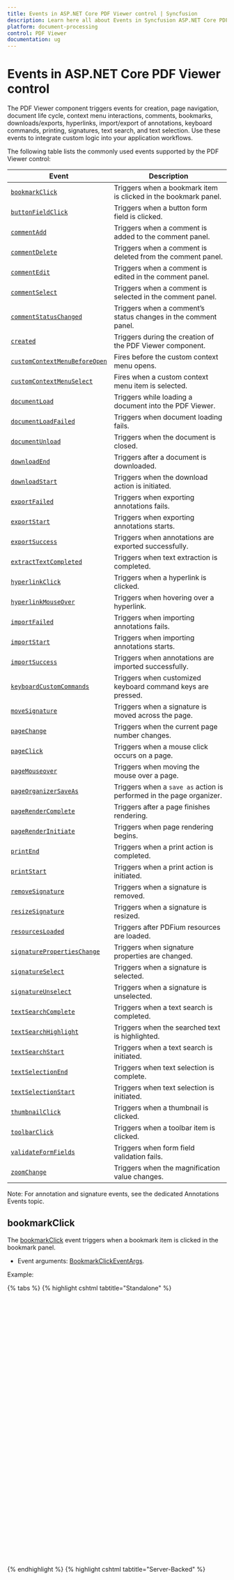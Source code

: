 ```yaml
---
title: Events in ASP.NET Core PDF Viewer control | Syncfusion
description: Learn here all about Events in Syncfusion ASP.NET Core PDF Viewer component of Syncfusion Essential JS 2 and more.
platform: document-processing
control: PDF Viewer
documentation: ug
---
```


# Events in ASP.NET Core PDF Viewer control

The PDF Viewer component triggers events for creation, page navigation, document life cycle, context menu interactions, comments, bookmarks, downloads/exports, hyperlinks, import/export of annotations, keyboard commands, printing, signatures, text search, and text selection. Use these events to integrate custom logic into your application workflows.

The following table lists the commonly used events supported by the PDF Viewer control:

| Event | Description |
| ----- | ----------- |
| [`bookmarkClick`](#bookmarkclick) | Triggers when a bookmark item is clicked in the bookmark panel. |
| [`buttonFieldClick`](#buttonfieldclick) | Triggers when a button form field is clicked. |
| [`commentAdd`](#commentadd) | Triggers when a comment is added to the comment panel. |
| [`commentDelete`](#commentdelete) | Triggers when a comment is deleted from the comment panel. |
| [`commentEdit`](#commentedit) | Triggers when a comment is edited in the comment panel. |
| [`commentSelect`](#commentselect) | Triggers when a comment is selected in the comment panel. |
| [`commentStatusChanged`](#commentstatuschanged) | Triggers when a comment’s status changes in the comment panel. |
| [`created`](#created) | Triggers during the creation of the PDF Viewer component. |
| [`customContextMenuBeforeOpen`](#customcontextmenubeforeopen) | Fires before the custom context menu opens. |
| [`customContextMenuSelect`](#customcontextmenuselect) | Fires when a custom context menu item is selected. |
| [`documentLoad`](#documentload) | Triggers while loading a document into the PDF Viewer. |
| [`documentLoadFailed`](#documentloadfailed) | Triggers when document loading fails. |
| [`documentUnload`](#documentunload) | Triggers when the document is closed. |
| [`downloadEnd`](#downloadend) | Triggers after a document is downloaded. |
| [`downloadStart`](#downloadstart) | Triggers when the download action is initiated. |
| [`exportFailed`](#exportfailed) | Triggers when exporting annotations fails. |
| [`exportStart`](#exportstart) | Triggers when exporting annotations starts. |
| [`exportSuccess`](#exportsuccess) | Triggers when annotations are exported successfully. |
| [`extractTextCompleted`](#extracttextcompleted) | Triggers when text extraction is completed. |
| [`hyperlinkClick`](#hyperlinkclick) | Triggers when a hyperlink is clicked. |
| [`hyperlinkMouseOver`](#hyperlinkmouseover) | Triggers when hovering over a hyperlink. |
| [`importFailed`](#importfailed) | Triggers when importing annotations fails. |
| [`importStart`](#importstart) | Triggers when importing annotations starts. |
| [`importSuccess`](#importsuccess) | Triggers when annotations are imported successfully. |
| [`keyboardCustomCommands`](#keyboardcustomcommands) | Triggers when customized keyboard command keys are pressed. |
| [`moveSignature`](#movesignature) | Triggers when a signature is moved across the page. |
| [`pageChange`](#pagechange) | Triggers when the current page number changes. |
| [`pageClick`](#pageclick) | Triggers when a mouse click occurs on a page. |
| [`pageMouseover`](#pagemouseover) | Triggers when moving the mouse over a page. |
| [`pageOrganizerSaveAs`](#pageorganizersaveas) | Triggers when a `save as` action is performed in the page organizer. |
| [`pageRenderComplete`](#pagerendercomplete) | Triggers after a page finishes rendering. |
| [`pageRenderInitiate`](#pagerenderinitiate) | Triggers when page rendering begins. |
| [`printEnd`](#printend) | Triggers when a print action is completed. |
| [`printStart`](#printstart) | Triggers when a print action is initiated. |
| [`removeSignature`](#removesignature) | Triggers when a signature is removed. |
| [`resizeSignature`](#resizesignature) | Triggers when a signature is resized. |
| [`resourcesLoaded`](#resourcesloaded) | Triggers after PDFium resources are loaded. |
| [`signaturePropertiesChange`](#signaturepropertieschange) | Triggers when signature properties are changed. |
| [`signatureSelect`](#signatureselect) | Triggers when a signature is selected. |
| [`signatureUnselect`](#signatureunselect) | Triggers when a signature is unselected. |
| [`textSearchComplete`](#textsearchcomplete) | Triggers when a text search is completed. |
| [`textSearchHighlight`](#textsearchhighlight) | Triggers when the searched text is highlighted. |
| [`textSearchStart`](#textsearchstart) | Triggers when a text search is initiated. |
| [`textSelectionEnd`](#textselectionend) | Triggers when text selection is complete. |
| [`textSelectionStart`](#textselectionstart) | Triggers when text selection is initiated. |
| [`thumbnailClick`](#thumbnailclick) | Triggers when a thumbnail is clicked. |
| [`toolbarClick`](#toolbarclick) | Triggers when a toolbar item is clicked. |
| [`validateFormFields`](#validateformfields) | Triggers when form field validation fails. |
| [`zoomChange`](#zoomchange) | Triggers when the magnification value changes. |

Note: For annotation and signature events, see the dedicated Annotations Events topic.

## bookmarkClick

The [bookmarkClick](https://help.syncfusion.com/cr/aspnetcore-js2/syncfusion.ej2.pdfviewer.pdfviewer.html#Syncfusion_EJ2_PdfViewer_PdfViewer_BookmarkClick) event triggers when a bookmark item is clicked in the bookmark panel.

- Event arguments: [BookmarkClickEventArgs](https://ej2.syncfusion.com/javascript/documentation/api/pdfviewer/bookmarkClickEventArgs/).

Example:

{% tabs %}
{% highlight cshtml tabtitle="Standalone" %}

<div style="width:100%;height:600px">
    <ejs-pdfviewer id="pdfviewer"
                   style="height:600px"
                   documentPath="https://cdn.syncfusion.com/content/pdf/pdf-succinctly.pdf"
                   bookmarkClick="bookmarkClicked">
    </ejs-pdfviewer>
</div>

<script>
    function bookmarkClicked(args) {
        console.log(`Bookmark clicked: ${args.name}`);
    }
</script>

{% endhighlight %}
{% highlight cshtml tabtitle="Server-Backed" %}

<div style="width:100%;height:600px">
    <ejs-pdfviewer id="pdfviewer"
                   style="height:600px"
                   documentPath="https://cdn.syncfusion.com/content/pdf/pdf-succinctly.pdf"
                   serviceUrl="/api/PdfViewer"
                   bookmarkClick="bookmarkClicked">
    </ejs-pdfviewer>
</div>

<script>
    function bookmarkClicked(args) {
        console.log(`Bookmark clicked: ${args.name}`);
    }
</script>
{% endhighlight %}
{% endtabs %}

## toolbarClick

The [toolbarClick](https://help.syncfusion.com/cr/aspnetcore-js2/syncfusion.ej2.pdfviewer.pdfviewer.html#Syncfusion_EJ2_PdfViewer_PdfViewer_ToolbarClick) event triggers when a toolbar item is clicked.

- Event arguments: `ClickEventArgs`.

Example:

{% tabs %}
{% highlight cshtml tabtitle="Standalone" %}

<div style="width:100%;height:600px">
    <ejs-pdfviewer id="pdfviewer"
                   style="height:600px"
                   documentPath="https://cdn.syncfusion.com/content/pdf/pdf-succinctly.pdf"
                   toolbarClick="ToolbarClicked">
    </ejs-pdfviewer>
</div>

<script>
    function ToolbarClicked(args) {
        console.log(`Toolbar item clicked: ${args.name}`);
    }
</script>

{% endhighlight %}
{% highlight cshtml tabtitle="Server-Backed" %}

<div style="width:100%;height:600px">
    <ejs-pdfviewer id="pdfviewer"
                   style="height:600px"
                   documentPath="https://cdn.syncfusion.com/content/pdf/pdf-succinctly.pdf"
                   serviceUrl="/api/PdfViewer"
                   toolbarClick="ToolbarClicked">
    </ejs-pdfviewer>
</div>

<script>
    function ToolbarClicked(args) {
        console.log(`Toolbar item clicked: ${args.name}`);
    }
</script>

{% endhighlight %}
{% endtabs %}

## validateFormFields

The [validateFormFields](https://help.syncfusion.com/cr/aspnetcore-js2/syncfusion.ej2.pdfviewer.pdfviewer.html#Syncfusion_EJ2_PdfViewer_PdfViewer_ValidateFormFields) event is raised when form validation fails, typically before a download or submit action proceeds. Use this event to inspect which required fields are empty and show custom messages or block your app logic if needed.

- Event arguments: [ValidateFormFieldsArgs](https://ej2.syncfusion.com/javascript/documentation/api/pdfviewer/validateFormFieldsArgs/)
  - name: Event name
  - documentName: Current document name
  - formField: The last interacted field’s data (if applicable)
  - nonFillableFields: Array detailing required/invalid fields

How to trigger
- Add a form field and mark it Required (UI: right‑click field > Properties > Required).
- Leave the field empty and click Download. The event fires and provides the list of fields that failed validation.

Example:

{% tabs %}
{% highlight cshtml tabtitle="Standalone" %}

<div style="width:100%;height:600px">
    <ejs-pdfviewer id="pdfviewer"
                   style="height:600px"
                   documentPath="https://cdn.syncfusion.com/content/pdf/form-designer.pdf"
                   validateFormFields="validateFormFields"
                   enableFormFieldsValidation=true>
    </ejs-pdfviewer>
</div>

<script>
    function validateFormFields(args) {
        console.log('form field event name:', args.name);
        console.log('form field document name:', args.documentName);
        console.log('form field data:', args.formField);
        console.log('non fillable form field details:', args.nonFillableFields);
    }
</script>

{% endhighlight %}
{% highlight cshtml tabtitle="Server-Backed" %}

<div style="width:100%;height:600px">
    <ejs-pdfviewer id="pdfviewer"
                   style="height:600px"
                   documentPath="https://cdn.syncfusion.com/content/pdf/form-designer.pdf"
                   serviceUrl="/api/PdfViewer"
                   validateFormFields="validateFormFields"
                   enableFormFieldsValidation=true>
    </ejs-pdfviewer>
</div>

<script>
    function validateFormFields(args) {
        console.log('form field event name:', args.name);
        console.log('form field document name:', args.documentName);
        console.log('form field data:', args.formField);
        console.log('non fillable form field details:', args.nonFillableFields);
    }
</script>

{% endhighlight %}
{% endtabs %}

Tip
- To require a field programmatically, set isRequired: true when creating/editing the field via Form Designer APIs.

## zoomChange

The [zoomChange](https://help.syncfusion.com/cr/aspnetcore-js2/syncfusion.ej2.pdfviewer.pdfviewer.html#Syncfusion_EJ2_PdfViewer_PdfViewer_ZoomChange) event triggers when the magnification value changes.

- Event arguments: [ZoomChangeEventArgs](https://ej2.syncfusion.com/javascript/documentation/api/pdfviewer/zoomChangeEventArgs/).

Example:

{% tabs %}
{% highlight cshtml tabtitle="Standalone" %}

<div style="width:100%;height:600px">
    <ejs-pdfviewer id="pdfviewer"
                   style="height:600px"
                   documentPath="https://cdn.syncfusion.com/content/pdf/form-designer.pdf"
                   zoomChange="zoomChanged">
    </ejs-pdfviewer>
</div>

<script>
    function zoomChange(args) {
        console.log(`Zoom changed to: ${args.zoomValue}%`);
    }
</script>

{% endhighlight %}
{% highlight cshtml tabtitle="Server-Backed" %}

<div style="width:100%;height:600px">
    <ejs-pdfviewer id="pdfviewer"
                   style="height:600px"
                   documentPath="https://cdn.syncfusion.com/content/pdf/form-designer.pdf"
                   serviceUrl="/api/PdfViewer"
                   zoomChange="zoomChanged">
    </ejs-pdfviewer>
</div>

<script>
    function zoomChange(args) {
        console.log(`Zoom changed to: ${args.zoomValue}%`);
    }
</script>

{% endhighlight %}
{% endtabs %}

## buttonFieldClick

The [buttonFieldClick](https://help.syncfusion.com/cr/aspnetcore-js2/syncfusion.ej2.pdfviewer.pdfviewer.html#Syncfusion_EJ2_PdfViewer_PdfViewer_ButtonFieldClick) event triggers when a button form field is clicked.

- Event arguments: [ButtonFieldClickEventArgs](https://ej2.syncfusion.com/javascript/documentation/api/pdfviewer/buttonFieldClickEventArgs/).

Example:

{% tabs %}
{% highlight cshtml tabtitle="Standalone" %}

<div style="width:100%;height:600px">
    <ejs-pdfviewer id="pdfviewer"
                   style="height:600px"
                   documentPath="https://cdn.syncfusion.com/content/pdf/form-designer.pdf"
                   buttonFieldClick="buttonFieldClicked">
    </ejs-pdfviewer>
</div>

<script>
    function buttonFieldClicked(args) {
        console.log(`Button field clicked. Name: ${args.name}`);
    }
</script>

{% endhighlight %}
{% highlight cshtml tabtitle="Server-Backed" %}

<div style="width:100%;height:600px">
    <ejs-pdfviewer id="pdfviewer"
                   style="height:600px"
                   documentPath="https://cdn.syncfusion.com/content/pdf/form-designer.pdf"
                   serviceUrl="/api/PdfViewer"
                   buttonFieldClick="buttonFieldClicked">
    </ejs-pdfviewer>
</div>

<script>
    function buttonFieldClicked(args) {
        console.log(`Button field clicked. Name: ${args.name}`);
    }
</script>

{% endhighlight %}
{% endtabs %}

## commentAdd

The [commentAdd](https://help.syncfusion.com/cr/aspnetcore-js2/syncfusion.ej2.pdfviewer.pdfviewer.html#Syncfusion_EJ2_PdfViewer_PdfViewer_CommentAdd) event triggers when a comment is added in the comment panel.

- Event arguments: [CommentEventArgs](https://ej2.syncfusion.com/javascript/documentation/api/pdfviewer/commentEventArgs/).

Example:

{% tabs %}
{% highlight cshtml tabtitle="Standalone" %}

<div style="width:100%;height:600px">
    <ejs-pdfviewer id="pdfviewer"
                   style="height:600px"
                   documentPath="https://cdn.syncfusion.com/content/pdf/form-designer.pdf"
                   commentAdd="commentAdded">
    </ejs-pdfviewer>
</div>

<script>
    function commentAdded(args) {
        console.log(`Comment added. Id: ${args.id}`);
    }
</script>

{% endhighlight %}
{% highlight cshtml tabtitle="Server-Backed" %}

<div style="width:100%;height:600px">
    <ejs-pdfviewer id="pdfviewer"
                   style="height:600px"
                   documentPath="https://cdn.syncfusion.com/content/pdf/form-designer.pdf"
                   serviceUrl="/api/PdfViewer"
                   commentAdd="commentAdded">
    </ejs-pdfviewer>
</div>

<script>
    function commentAdded(args) {
        console.log(`Comment added. Id: ${args.id}`);
    }
</script>

{% endhighlight %}
{% endtabs %}

## commentDelete

The [commentDelete](https://help.syncfusion.com/cr/aspnetcore-js2/syncfusion.ej2.pdfviewer.pdfviewer.html#Syncfusion_EJ2_PdfViewer_PdfViewer_CommentDelete) event triggers when a comment is deleted in the comment panel.

- Event arguments: [CommentEventArgs](https://ej2.syncfusion.com/javascript/documentation/api/pdfviewer/commentEventArgs/).

Example:

{% tabs %}
{% highlight cshtml tabtitle="Standalone" %}

<div style="width:100%;height:600px">
    <ejs-pdfviewer id="pdfviewer"
                   style="height:600px"
                   documentPath="https://cdn.syncfusion.com/content/pdf/form-designer.pdf"
                   commentDelete="commentDeleted">
    </ejs-pdfviewer>
</div>

<script>
    function commentDeleted(args) {
        console.log(`Comment deleted. Id: ${args.id}`);
    }
</script>

{% endhighlight %}
{% highlight cshtml tabtitle="Server-Backed" %}

<div style="width:100%;height:600px">
    <ejs-pdfviewer id="pdfviewer"
                   style="height:600px"
                   serviceUrl="/api/PdfViewer"
                   documentPath="https://cdn.syncfusion.com/content/pdf/pdf-succinctly.pdf"
                   commentDelete="commentDeleted">
    </ejs-pdfviewer>
</div>

<script>
    function commentDeleted(args) {
        console.log(`Comment deleted. Id: ${args.id}`);
    }
</script>

{% endhighlight %}
{% endtabs %}

## commentEdit

The [commentEdit](https://help.syncfusion.com/cr/aspnetcore-js2/syncfusion.ej2.pdfviewer.pdfviewer.html#Syncfusion_EJ2_PdfViewer_PdfViewer_CommentEdit) event triggers when a comment is edited in the comment panel.

- Event arguments: [CommentEventArgs](https://ej2.syncfusion.com/javascript/documentation/api/pdfviewer/commentEventArgs/).

Example:

{% tabs %}
{% highlight cshtml tabtitle="Standalone" %}

<div style="width:100%;height:600px">
    <ejs-pdfviewer id="pdfviewer"
                   style="height:600px"
                   documentPath="https://cdn.syncfusion.com/content/pdf/pdf-succinctly.pdf"
                   commentEdit="CommentEdited">
    </ejs-pdfviewer>
</div>

<script>
    function CommentEdited(args) {
        console.log(`Comment edited. Id: ${args.id}`);
    }
</script>

{% endhighlight %}
{% highlight cshtml tabtitle="Server-Backed" %}

<div style="width:100%;height:600px">
    <ejs-pdfviewer id="pdfviewer"
                   style="height:600px"
                   serviceUrl="/api/PdfViewer"
                   documentPath="https://cdn.syncfusion.com/content/pdf/pdf-succinctly.pdf"
                   commentEdit="CommentEdited">
    </ejs-pdfviewer>
</div>

<script>
    function CommentEdited(args) {
        console.log(`Comment edited. Id: ${args.id}`);
    }
</script>

{% endhighlight %}
{% endtabs %}

## commentSelect

The [commentSelect](https://help.syncfusion.com/cr/aspnetcore-js2/syncfusion.ej2.pdfviewer.pdfviewer.html#Syncfusion_EJ2_PdfViewer_PdfViewer_CommentSelect) event triggers when a comment is selected in the comment panel.

- Event arguments: [CommentEventArgs](https://ej2.syncfusion.com/javascript/documentation/api/pdfviewer/commentEventArgs/).

Example:

{% tabs %}
{% highlight cshtml tabtitle="Standalone" %}

<div style="width:100%;height:600px">
    <ejs-pdfviewer id="pdfviewer"
                   style="height:600px"
                   documentPath="https://cdn.syncfusion.com/content/pdf/form-designer.pdf"
                   commentSelect="commentSelected">
    </ejs-pdfviewer>
</div>

<script>
    function CommentEdited(args) {
        console.log(`Comment selected. Id: ${args.id}`);
    }
</script>

{% endhighlight %}
{% highlight cshtml tabtitle="Server-Backed" %}

<div style="width:100%;height:600px">
    <ejs-pdfviewer id="pdfviewer"
                   style="height:600px"
                   documentPath="https://cdn.syncfusion.com/content/pdf/form-designer.pdf"
                   serviceUrl="/api/PdfViewer"
                   commentSelect="commentSelected">
    </ejs-pdfviewer>
</div>

<script>
    function CommentEdited(args) {
        console.log(`Comment selected. Id: ${args.id}`);
    }
</script>

{% endhighlight %}
{% endtabs %}

## commentStatusChanged

The [commentStatusChanged](https://help.syncfusion.com/cr/aspnetcore-js2/syncfusion.ej2.pdfviewer.pdfviewer.html#Syncfusion_EJ2_PdfViewer_PdfViewer_CommentStatusChanged) event triggers when a comment status is changed in the comment panel.

- Event arguments: [CommentEventArgs](https://ej2.syncfusion.com/javascript/documentation/api/pdfviewer/commentEventArgs/).

Example:

{% tabs %}
{% highlight cshtml tabtitle="Standalone" %}

<div style="width:100%;height:600px">
    <ejs-pdfviewer id="pdfviewer"
                   style="height:600px"
                   documentPath="https://cdn.syncfusion.com/content/pdf/form-designer.pdf"
                   commentStatusChanged="commentStatusChanged">
    </ejs-pdfviewer>
</div>

<script>
    function commentStatusChanged(args) {
        console.log(`Comment status changed. Id: ${args.id}, Status: ${args.status}`);
    }
</script>

{% endhighlight %}
{% highlight cshtml tabtitle="Server-Backed" %}

<div style="width:100%;height:600px">
    <ejs-pdfviewer id="pdfviewer"
                   style="height:600px"
                   serviceUrl="/api/PdfViewer"
                   documentPath="https://cdn.syncfusion.com/content/pdf/form-designer.pdf"
                   commentStatusChanged="commentStatusChanged">
    </ejs-pdfviewer>
</div>

<script>
    function commentStatusChanged(args) {
        console.log(`Comment status changed. Id: ${args.id}, Status: ${args.status}`);
    }
</script>

{% endhighlight %}
{% endtabs %}

## created

The [created](https://help.syncfusion.com/cr/aspnetcore-js2/syncfusion.ej2.pdfviewer.pdfviewer.html#Syncfusion_EJ2_PdfViewer_PdfViewer_Created) event is triggered during the creation of the PDF Viewer component.

- Event arguments: `void`.

Example:

{% tabs %}
{% highlight cshtml tabtitle="Standalone" %}

<div style="width:100%;height:600px">
    <ejs-pdfviewer id="pdfviewer"
                   style="height:600px"
                   documentPath="https://cdn.syncfusion.com/content/pdf/form-designer.pdf"
                   created="created">
    </ejs-pdfviewer>
</div>

<script>
    function created(args) {
        console.log('PDF Viewer created');
    }
</script>

{% endhighlight %}
{% highlight cshtml tabtitle="Server-Backed" %}

<div style="width:100%;height:600px">
    <ejs-pdfviewer id="pdfviewer"
                   style="height:600px"
                   documentPath="https://cdn.syncfusion.com/content/pdf/form-designer.pdf"
                   serviceUrl="/api/PdfViewer"
                   created="created">
    </ejs-pdfviewer>
</div>

<script>
    function created(args) {
        console.log('PDF Viewer created');
    }
</script>

{% endhighlight %}
{% endtabs %}

## customContextMenuBeforeOpen

The [customContextMenuBeforeOpen](https://help.syncfusion.com/cr/aspnetcore-js2/syncfusion.ej2.pdfviewer.pdfviewer.html#Syncfusion_EJ2_PdfViewer_PdfViewer_CustomContextMenuBeforeOpen) event fires just before the context menu is shown. Use it to show/hide items based on current state (for example, only show search items when text is selected).

- Event arguments: [CustomContextMenuBeforeOpenEventArgs](https://ej2.syncfusion.com/javascript/documentation/api/pdfviewer/customContextMenuBeforeOpenEventArgs/)
  - name: Event name
  - ids: Array of menu item ids that will be shown; you can remove ids to hide items for this open

Example:

{% tabs %}
{% highlight cshtml tabtitle="Standalone" %}

<div style="width:100%;height:600px">
    <ejs-pdfviewer id="pdfviewer"
                   style="height:600px"
                   documentPath="https://cdn.syncfusion.com/content/pdf/form-designer.pdf"
                   customContextMenuBeforeOpen="customContextMenuBeforeOpened">
    </ejs-pdfviewer>
</div>

<script>
    function customContextMenuBeforeOpened(args) {
        console.log(`Before open context menu at page ${args.name}`);
    }
</script>

{% endhighlight %}
{% highlight cshtml tabtitle="Server-Backed" %}

<div style="width:100%;height:600px">
    <ejs-pdfviewer id="pdfviewer"
                   style="height:600px"
                   documentPath="https://cdn.syncfusion.com/content/pdf/form-designer.pdf"
                   serviceUrl="/api/PdfViewer"
                   customContextMenuBeforeOpen="customContextMenuBeforeOpened">
    </ejs-pdfviewer>
</div>

<script>
    function customContextMenuBeforeOpened(args) {
        console.log(`Before open context menu at page ${args.name}`);
    }
</script>

{% endhighlight %}
{% endtabs %}

## customContextMenuSelect

The [customContextMenuSelect](https://help.syncfusion.com/cr/aspnetcore-js2/syncfusion.ej2.pdfviewer.pdfviewer.html#Syncfusion_EJ2_PdfViewer_PdfViewer_CustomContextMenuSelect) event fires when a custom menu item is clicked. Use it to branch logic by the clicked item id.

- Event arguments: [CustomContextMenuSelectEventArgs](https://ej2.syncfusion.com/javascript/documentation/api/pdfviewer/customContextMenuSelectEventArgs/).

- name: Event name
- id: The id of the clicked menu item

Example:

{% tabs %}
{% highlight cshtml tabtitle="Standalone" %}

<div style="width:100%;height:600px">
    <ejs-pdfviewer id="pdfviewer"
                   style="height:600px"
                   documentPath="https://cdn.syncfusion.com/content/pdf/form-designer.pdf"
                   customContextMenuSelect="customContextMenuSelected">
    </ejs-pdfviewer>
</div>

<script>
    function customContextMenuSelected(args) {
        console.log(`Before open context menu at page ${args.name}`);
    }
</script>

{% endhighlight %}
{% highlight cshtml tabtitle="Server-Backed" %}

<div style="width:100%;height:600px">
    <ejs-pdfviewer id="pdfviewer"
                   style="height:600px"
                   documentPath="https://cdn.syncfusion.com/content/pdf/form-designer.pdf"
                   serviceUrl="/api/PdfViewer"
                   customContextMenuSelect="customContextMenuSelected">
    </ejs-pdfviewer>
</div>

<script>
    function customContextMenuSelected(args) {
        console.log(`Before open context menu at page ${args.name}`);
    }
</script>

{% endhighlight %}
{% endtabs %}

## documentLoad

The [documentLoad](https://help.syncfusion.com/cr/aspnetcore-js2/syncfusion.ej2.pdfviewer.pdfviewer.html#Syncfusion_EJ2_PdfViewer_PdfViewer_DocumentLoad) event occurs when a document is successfully loaded.

- Event arguments: [LoadEventArgs](https://ej2.syncfusion.com/javascript/documentation/api/pdfviewer/loadEventArgs/).

Example:

{% tabs %}
{% highlight cshtml tabtitle="Standalone" %}

<div style="width:100%;height:600px">
    <ejs-pdfviewer id="pdfviewer"
                   style="height:600px"
                   documentPath="https://cdn.syncfusion.com/content/pdf/form-designer.pdf"
                   documentLoad="documentLoaded">
    </ejs-pdfviewer>
</div>

<script>
    function documentLoaded(args) {
        console.log(`Document loaded: page count = ${args.pageData}`);
    }
</script>

{% endhighlight %}
{% highlight cshtml tabtitle="Server-Backed" %}

<div style="width:100%;height:600px">
    <ejs-pdfviewer id="pdfviewer"
                   style="height:600px"
                   documentPath="https://cdn.syncfusion.com/content/pdf/form-designer.pdf"
                   serviceUrl="/api/PdfViewer"
                   documentLoad="documentLoaded">
    </ejs-pdfviewer>
</div>

<script>
    function documentLoaded(args) {
        console.log(`Document loaded: page count = ${args.pageData}`);
    }
</script>

{% endhighlight %}
{% endtabs %}

## documentLoadFailed

The [documentLoadFailed](https://help.syncfusion.com/cr/aspnetcore-js2/syncfusion.ej2.pdfviewer.pdfviewer.html#Syncfusion_EJ2_PdfViewer_PdfViewer_DocumentLoadFailed) event is triggered when loading a document fails.

- Event arguments: [LoadFailedEventArgs](https://ej2.syncfusion.com/javascript/documentation/api/pdfviewer/loadFailedEventArgs/).

Example:

{% tabs %}
{% highlight cshtml tabtitle="Standalone" %}

<div style="width:100%;height:600px">
    <ejs-pdfviewer id="pdfviewer"
                   style="height:600px"
                   documentPath="https://cdn.syncfusion.com/content/pdf/form-designer.pdf"
                   documentLoadFailed="documentLoadFailed">
    </ejs-pdfviewer>
</div>

<script>
    function documentLoadFailed(args) {
        console.log(`Load failed. Error: ${args.documentName}`);
    }
</script>

{% endhighlight %}
{% highlight cshtml tabtitle="Server-Backed" %}

<div style="width:100%;height:600px">
    <ejs-pdfviewer id="pdfviewer"
                   style="height:600px"
                   documentPath="https://cdn.syncfusion.com/content/pdf/form-designer.pdf"
                   serviceUrl="/api/PdfViewer"
                   documentLoadFailed="documentLoadFailed">
    </ejs-pdfviewer>
</div>

<script>
    function documentLoadFailed(args) {
        console.log(`Load failed. Error: ${args.documentName}`);
    }
</script>

{% endhighlight %}
{% endtabs %}

## documentUnload

The [documentUnload](https://help.syncfusion.com/cr/aspnetcore-js2/syncfusion.ej2.pdfviewer.pdfviewer.html#Syncfusion_EJ2_PdfViewer_PdfViewer_DocumentUnload) event is triggered when closing the current document.

- Event arguments: [UnloadEventArgs](https://ej2.syncfusion.com/javascript/documentation/api/pdfviewer/unloadEventArgs/).

Example:

{% tabs %}
{% highlight cshtml tabtitle="Standalone" %}

<div style="width:100%;height:600px">
    <ejs-pdfviewer id="pdfviewer"
                   style="height:600px"
                   documentPath="https://cdn.syncfusion.com/content/pdf/form-designer.pdf"
                   documentUnload="documentUnloaded">
    </ejs-pdfviewer>
</div>

<script>
    function documentUnloaded(args) {
        console.log('Document unloaded');
    }
</script>

{% endhighlight %}
{% highlight cshtml tabtitle="Server-Backed" %}

<div style="width:100%;height:600px">
    <ejs-pdfviewer id="pdfviewer"
                   style="height:600px"
                   documentPath="https://cdn.syncfusion.com/content/pdf/form-designer.pdf"
                   serviceUrl="/api/PdfViewer"
                   documentUnload="documentUnloaded">
    </ejs-pdfviewer>
</div>

<script>
    function documentUnloaded(args) {
        console.log('Document unloaded');
    }
</script>

{% endhighlight %}
{% endtabs %}

## downloadEnd

The [downloadEnd](https://help.syncfusion.com/cr/aspnetcore-js2/syncfusion.ej2.pdfviewer.pdfviewer.html#Syncfusion_EJ2_PdfViewer_PdfViewer_DownloadEnd) event is triggered after a document download completes.

- Event arguments: [DownloadEndEventArgs](https://ej2.syncfusion.com/javascript/documentation/api/pdfviewer/downloadEndEventArgs/).

Example:

{% tabs %}
{% highlight cshtml tabtitle="Standalone" %}

<div style="width:100%;height:600px">
    <ejs-pdfviewer id="pdfviewer"
                   style="height:600px"
                   documentPath="https://cdn.syncfusion.com/content/pdf/form-designer.pdf"
                   downloadEnd="downloadEnded">
    </ejs-pdfviewer>
</div>

<script>
    function downloadEnded(args) {
        console.log(`Download finished. File name: ${args.fileName}`);
    }
</script>

{% endhighlight %}
{% highlight cshtml tabtitle="Server-Backed" %}

<div style="width:100%;height:600px">
    <ejs-pdfviewer id="pdfviewer"
                   style="height:600px"
                   documentPath="https://cdn.syncfusion.com/content/pdf/form-designer.pdf"
                   serviceUrl="/api/PdfViewer
                   downloadEnd="downloadEnded">
    </ejs-pdfviewer>
</div>

<script>
    function downloadEnded(args) {
        console.log(`Download finished. File name: ${args.fileName}`);
    }
</script>

{% endhighlight %}
{% endtabs %}

## downloadStart

The [downloadStart](https://help.syncfusion.com/cr/aspnetcore-js2/syncfusion.ej2.pdfviewer.pdfviewer.html#Syncfusion_EJ2_PdfViewer_PdfViewer_DownloadStart) event is triggered when the download operation is initiated.

- Event arguments: [DownloadStartEventArgs](https://ej2.syncfusion.com/javascript/documentation/api/pdfviewer/downloadStartEventArgs/).

Example:

{% tabs %}
{% highlight cshtml tabtitle="Standalone" %}

<div style="width:100%;height:600px">
    <ejs-pdfviewer id="pdfviewer"
                   style="height:600px"
                   documentPath="https://cdn.syncfusion.com/content/pdf/form-designer.pdf"
                   downloadStart="downloadStarted">
    </ejs-pdfviewer>
</div>

<script>
    function downloadStarted(args) {
        console.log('Download started');
    }
</script>

{% endhighlight %}
{% highlight cshtml tabtitle="Server-Backed" %}

<div style="width:100%;height:600px">
    <ejs-pdfviewer id="pdfviewer"
                   style="height:600px"
                   documentPath="https://cdn.syncfusion.com/content/pdf/form-designer.pdf"
                   serviceUrl="/api/PdfViewer"
                   downloadStart="downloadStarted">
    </ejs-pdfviewer>
</div>

<script>
    function downloadStarted(args) {
        console.log('Download started');
    }
</script>

{% endhighlight %}
{% endtabs %}

## exportFailed

The [exportFailed](https://help.syncfusion.com/cr/aspnetcore-js2/syncfusion.ej2.pdfviewer.pdfviewer.html#Syncfusion_EJ2_PdfViewer_PdfViewer_ExportFailed) event is triggered when exporting annotations fails.

- Event arguments: [ExportFailureEventArgs](https://ej2.syncfusion.com/javascript/documentation/api/pdfviewer/exportFailureEventArgs/).

Example:

{% tabs %}
{% highlight cshtml tabtitle="Standalone" %}

<div style="width:100%;height:600px">
    <ejs-pdfviewer id="pdfviewer"
                   style="height:600px"
                   documentPath="https://cdn.syncfusion.com/content/pdf/form-designer.pdf"
                   exportFailed="exportFailed">
    </ejs-pdfviewer>
</div>

<script>
    function exportFailed(args) {
        console.log(`Export failed: ${args.name}`);
    }
</script>

{% endhighlight %}
{% highlight cshtml tabtitle="Server-Backed" %}

<div style="width:100%;height:600px">
    <ejs-pdfviewer id="pdfviewer"
                   style="height:600px"
                   serviceUrl="/api/PdfViewer"
                   documentPath="https://cdn.syncfusion.com/content/pdf/form-designer.pdf"
                   exportFailed="exportFailed">
    </ejs-pdfviewer>
</div>

<script>
    function exportFailed(args) {
        console.log(`Export failed: ${args.name}`);
    }
</script>

{% endhighlight %}
{% endtabs %}

## exportStart

The [exportStart](https://help.syncfusion.com/cr/aspnetcore-js2/syncfusion.ej2.pdfviewer.pdfviewer.html#Syncfusion_EJ2_PdfViewer_PdfViewer_ExportStart) event is triggered when exporting annotations starts.

- Event arguments: [ExportStartEventArgs](https://ej2.syncfusion.com/javascript/documentation/api/pdfviewer/exportStartEventArgs/).

Example:

{% tabs %}
{% highlight cshtml tabtitle="Standalone" %}

<div style="width:100%;height:600px">
    <ejs-pdfviewer id="pdfviewer"
                   style="height:600px"
                   documentPath="https://cdn.syncfusion.com/content/pdf/form-designer.pdf"
                   exportStart="exportStarted">
    </ejs-pdfviewer>
</div>

<script>
    function exportStarted(args) {
        console.log('Export started');
    }
</script>

{% endhighlight %}
{% highlight cshtml tabtitle="Server-Backed" %}

<div style="width:100%;height:600px">
    <ejs-pdfviewer id="pdfviewer"
                   style="height:600px"
                   serviceUrl="/api/PdfViewer"
                   documentPath="https://cdn.syncfusion.com/content/pdf/form-designer.pdf"
                   exportStart="exportStarted">
    </ejs-pdfviewer>
</div>

<script>
    function exportStarted(args) {
        console.log('Export started');
    }
</script>

{% endhighlight %}
{% endtabs %}

## exportSuccess

The [exportSuccess](https://help.syncfusion.com/cr/aspnetcore-js2/syncfusion.ej2.pdfviewer.pdfviewer.html#Syncfusion_EJ2_PdfViewer_PdfViewer_ExportSuccess) event is triggered when annotations are exported successfully.

- Event arguments: [ExportSuccessEventArgs](https://ej2.syncfusion.com/javascript/documentation/api/pdfviewer/exportSuccessEventArgs/).

Example:

{% tabs %}
{% highlight cshtml tabtitle="Standalone" %}

<div style="width:100%;height:600px">
    <ejs-pdfviewer id="pdfviewer"
                   style="height:600px"
                   documentPath="https://cdn.syncfusion.com/content/pdf/form-designer.pdf"
                   exportSuccess="exportSuccess">
    </ejs-pdfviewer>
</div>

<script>
    function exportSuccess(args) {
        console.log('Export success');
    }
</script>

{% endhighlight %}
{% highlight cshtml tabtitle="Server-Backed" %}

<div style="width:100%;height:600px">
    <ejs-pdfviewer id="pdfviewer"
                   style="height:600px"
                   serviceUrl="/api/PdfViewer"
                   documentPath="https://cdn.syncfusion.com/content/pdf/form-designer.pdf"
                   exportSuccess="exportSuccess">
    </ejs-pdfviewer>
</div>

<script>
    function exportSuccess(args) {
        console.log('Export success');
    }
</script>

{% endhighlight %}
{% endtabs %}

## extractTextCompleted

The [extractTextCompleted](https://help.syncfusion.com/cr/aspnetcore-js2/syncfusion.ej2.pdfviewer.pdfviewer.html#Syncfusion_EJ2_PdfViewer_PdfViewer_ExtractTextCompleted) event is triggered when text extraction completes.

- Event arguments: [ExtractTextCompletedEventArgs](https://ej2.syncfusion.com/javascript/documentation/api/pdfviewer/extractTextCompletedEventArgs/).

Example:

{% tabs %}
{% highlight cshtml tabtitle="Standalone" %}

<div style="width:100%;height:600px">
    <ejs-pdfviewer id="pdfviewer"
                   style="height:600px"
                   documentPath="https://cdn.syncfusion.com/content/pdf/form-designer.pdf"
                   extractTextCompleted="extractTextCompleted">
    </ejs-pdfviewer>
</div>

<script>
    function extractTextCompleted(args) {
        console.log(`Extracted text length: ${(args.documentTextCollection || '').length}`);
    }
</script>

{% endhighlight %}
{% highlight cshtml tabtitle="Server-Backed" %}

<div style="width:100%;height:600px">
    <ejs-pdfviewer id="pdfviewer"
                   style="height:600px"
                   serviceUrl="/api/PdfViewer"
                   documentPath="https://cdn.syncfusion.com/content/pdf/form-designer.pdf"
                   extractTextCompleted="extractTextCompleted">
    </ejs-pdfviewer>
</div>

<script>
    function extractTextCompleted(args) {
        console.log(`Extracted text length: ${(args.documentTextCollection || '').length}`);
    }
</script>

{% endhighlight %}
{% endtabs %}

## hyperlinkClick

The [hyperlinkClick](https://help.syncfusion.com/cr/aspnetcore-js2/syncfusion.ej2.pdfviewer.pdfviewer.html#Syncfusion_EJ2_PdfViewer_PdfViewer_HyperlinkClick) event is triggered when a hyperlink is clicked.

- Event arguments: [HyperlinkClickEventArgs](https://ej2.syncfusion.com/javascript/documentation/api/pdfviewer/hyperlinkClickEventArgs/).

Example:

{% tabs %}
{% highlight cshtml tabtitle="Standalone" %}

<div style="width:100%;height:600px">
    <ejs-pdfviewer id="pdfviewer"
                   style="height:600px"
                   documentPath="https://cdn.syncfusion.com/content/pdf/form-designer.pdf"
                   hyperlinkClick="hyperlinkClicked">
    </ejs-pdfviewer>
</div>

<script>
    function hyperlinkClicked(args) {
        console.log(`Hyperlink clicked: ${args.hyperlink}`);
    }
</script>

{% endhighlight %}
{% highlight cshtml tabtitle="Server-Backed" %}

<div style="width:100%;height:600px">
    <ejs-pdfviewer id="pdfviewer"
                   style="height:600px"
                   serviceUrl="/api/PdfViewer"
                   documentPath="https://cdn.syncfusion.com/content/pdf/form-designer.pdf"
                   hyperlinkClick="hyperlinkClicked">
    </ejs-pdfviewer>
</div>

<script>
    function hyperlinkClicked(args) {
        console.log(`Hyperlink clicked: ${args.hyperlink}`);
    }
</script>

{% endhighlight %}
{% endtabs %}

## hyperlinkMouseOver

The [hyperlinkMouseOver](https://help.syncfusion.com/cr/aspnetcore-js2/syncfusion.ej2.pdfviewer.pdfviewer.html#Syncfusion_EJ2_PdfViewer_PdfViewer_HyperlinkMouseOver) event is triggered when hovering over a hyperlink.

- Event arguments: HyperlinkMouseOverArgs.

Example:

{% tabs %}
{% highlight cshtml tabtitle="Standalone" %}

<div style="width:100%;height:600px">
    <ejs-pdfviewer id="pdfviewer"
                   style="height:600px"
                   documentPath="https://cdn.syncfusion.com/content/pdf/form-designer.pdf"
                   hyperlinkMouseOver="hyperlinkMouseOvered">
    </ejs-pdfviewer>
</div>

<script>
    function hyperlinkMouseOvered(args) {
        console.log(`Hyperlink hover at page: ${args.name}`);
    }
</script>

{% endhighlight %}
{% highlight cshtml tabtitle="Server-Backed" %}

<div style="width:100%;height:600px">
    <ejs-pdfviewer id="pdfviewer"
                   style="height:600px"
                   serviceUrl="/api/PdfViewer"
                   documentPath="https://cdn.syncfusion.com/content/pdf/form-designer.pdf"
                   hyperlinkMouseOver="hyperlinkMouseOvered">
    </ejs-pdfviewer>
</div>

<script>
    function hyperlinkMouseOvered(args) {
        console.log(`Hyperlink hover at page: ${args.name}`);
    }
</script>

{% endhighlight %}
{% endtabs %}

## importFailed

The [importFailed](https://help.syncfusion.com/cr/aspnetcore-js2/syncfusion.ej2.pdfviewer.pdfviewer.html#Syncfusion_EJ2_PdfViewer_PdfViewer_ImportFailed) event is triggered when importing annotations fails.

- Event arguments: [ImportFailureEventArgs](https://ej2.syncfusion.com/javascript/documentation/api/pdfviewer/importFailureEventArgs/).

Example:

{% tabs %}
{% highlight cshtml tabtitle="Standalone" %}

<div style="width:100%;height:600px">
    <ejs-pdfviewer id="pdfviewer"
                   style="height:600px"
                   documentPath="https://cdn.syncfusion.com/content/pdf/form-designer.pdf"
                   importFailed="importFailed">
    </ejs-pdfviewer>
</div>

<script>
    function importFailed(args) {
        console.log(`Import failed: ${args.name}`);
    }
</script>

{% endhighlight %}
{% highlight cshtml tabtitle="Server-Backed" %}

<div style="width:100%;height:600px">
    <ejs-pdfviewer id="pdfviewer"
                   style="height:600px"
                   serviceUrl="/api/PdfViewer"
                   documentPath="https://cdn.syncfusion.com/content/pdf/form-designer.pdf"
                   importFailed="importFailed">
    </ejs-pdfviewer>
</div>

<script>
    function importFailed(args) {
        console.log(`Import failed: ${args.name}`);
    }
</script>

{% endhighlight %}
{% endtabs %}

## importStart

The [importStart](https://help.syncfusion.com/cr/aspnetcore-js2/syncfusion.ej2.pdfviewer.pdfviewer.html#Syncfusion_EJ2_PdfViewer_PdfViewer_ImportStart) event is triggered when importing annotations starts.

- Event arguments: [ImportStartEventArgs](https://ej2.syncfusion.com/javascript/documentation/api/pdfviewer/importStartEventArgs/).

Example:

{% tabs %}
{% highlight cshtml tabtitle="Standalone" %}

<div style="width:100%;height:600px">
    <ejs-pdfviewer id="pdfviewer"
                   style="height:600px"
                   documentPath="https://cdn.syncfusion.com/content/pdf/form-designer.pdf"
                   importStart="importStarted">
    </ejs-pdfviewer>
</div>

<script>
    function importStarted(args) {
        console.log('Import started');
    }
</script>

{% endhighlight %}
{% highlight cshtml tabtitle="Server-Backed" %}

<div style="width:100%;height:600px">
    <ejs-pdfviewer id="pdfviewer"
                   style="height:600px"
                   serviceUrl="/api/PdfViewer"
                   documentPath="https://cdn.syncfusion.com/content/pdf/form-designer.pdf"
                   importStart="importStarted">
    </ejs-pdfviewer>
</div>

<script>
    function importStarted(args) {
        console.log('Import started');
    }
</script>

{% endhighlight %}
{% endtabs %}

## importSuccess

The [importSuccess](https://help.syncfusion.com/cr/aspnetcore-js2/syncfusion.ej2.pdfviewer.pdfviewer.html#Syncfusion_EJ2_PdfViewer_PdfViewer_ImportSuccess) event is triggered when annotations are imported successfully.

- Event arguments: [ImportSuccessEventArgs](https://ej2.syncfusion.com/javascript/documentation/api/pdfviewer/importSuccessEventArgs/).

Example:

{% tabs %}
{% highlight cshtml tabtitle="Standalone" %}

<div style="width:100%;height:600px">
    <ejs-pdfviewer id="pdfviewer"
                   style="height:600px"
                   documentPath="https://cdn.syncfusion.com/content/pdf/form-designer.pdf"
                   importSuccess="importSuccess">
    </ejs-pdfviewer>
</div>

<script>
    function importSuccess(args) {
        console.log('Import success');
    }
</script>

{% endhighlight %}
{% highlight cshtml tabtitle="Server-Backed" %}

<div style="width:100%;height:600px">
    <ejs-pdfviewer id="pdfviewer"
                   style="height:600px"
                   serviceUrl="/api/PdfViewer"
                   documentPath="https://cdn.syncfusion.com/content/pdf/form-designer.pdf"
                   importSuccess="importSuccess">
    </ejs-pdfviewer>
</div>

<script>
    function importSuccess(args) {
        console.log('Import success');
    }
</script>

{% endhighlight %}
{% endtabs %}

## keyboardCustomCommands

The [keyboardCustomCommands](https://help.syncfusion.com/cr/aspnetcore-js2/syncfusion.ej2.pdfviewer.pdfviewer.html#Syncfusion_EJ2_PdfViewer_PdfViewer_KeyboardCustomCommands) event is triggered when customized keyboard command keys are pressed.

- Event arguments: [KeyboardCustomCommandsEventArgs](https://ej2.syncfusion.com/javascript/documentation/api/pdfviewer/keyboardCustomCommandsEventArgs/).

  - name: Event name
  - keyboardCommand: The command metadata raised by Command Manager
  
When it triggers
- After you register gestures in commandManager.keyboardCommand. For example, when you press Shift + Alt + G or Shift + Alt + H, the event gets triggered. Just like this, you can handle custom keyboard shortcuts.

Refer here for additional details about adding your own shortcut keys and handling them: see [Keyboard interaction](./accessibility.md#keyboard-interaction).
Example:

{% tabs %}
{% highlight cshtml tabtitle="Standalone" %}

<div style="width:100%;height:600px">
    <ejs-pdfviewer id="pdfviewer"
                   style="height:600px"
                   documentPath="https://cdn.syncfusion.com/content/pdf/form-designer.pdf"
                   keyboardCustomCommands="keyboardCustomCommands">
    </ejs-pdfviewer>
</div>

<script>
    function keyboardCustomCommands(args) {
        console.log('Custom command triggered:', args);
    }
</script>

{% endhighlight %}
{% highlight cshtml tabtitle="Server-Backed" %}

<div style="width:100%;height:600px">
    <ejs-pdfviewer id="pdfviewer"
                   style="height:600px"
                   serviceUrl="/api/PdfViewer"
                   documentPath="https://cdn.syncfusion.com/content/pdf/form-designer.pdf"
                   keyboardCustomCommands="keyboardCustomCommands">
    </ejs-pdfviewer>
</div>

<script>
    function keyboardCustomCommands(args) {
        console.log('Custom command triggered:', args);
    }
</script>

{% endhighlight %}
{% endtabs %}

## moveSignature

The [moveSignature](https://help.syncfusion.com/cr/aspnetcore-js2/syncfusion.ej2.pdfviewer.pdfviewer.html#Syncfusion_EJ2_PdfViewer_PdfViewer_MoveSignature) event triggers when a signature is moved across a page.

- Event arguments: `MoveSignatureEventArgs`.

Example:

{% tabs %}
{% highlight cshtml tabtitle="Standalone" %}

<div style="width:100%;height:600px">
    <ejs-pdfviewer id="pdfviewer"
                   style="height:600px"
                   documentPath="https://cdn.syncfusion.com/content/pdf/form-designer.pdf"
                   moveSignature="moveSignatured">
    </ejs-pdfviewer>
</div>

<script>
    function moveSignatured(args) {
        console.log(`Signature moved on page ${args.id}`);
    }
</script>

{% endhighlight %}
{% highlight cshtml tabtitle="Server-Backed" %}

<div style="width:100%;height:600px">
    <ejs-pdfviewer id="pdfviewer"
                   style="height:600px"
                   serviceUrl="/api/PdfViewer"
                   documentPath="https://cdn.syncfusion.com/content/pdf/form-designer.pdf"
                   moveSignature="moveSignatured">
    </ejs-pdfviewer>
</div>

<script>
    function moveSignatured(args) {
        console.log(`Signature moved on page ${args.id}`);
    }
</script>

{% endhighlight %}
{% endtabs %}

## pageChange

The [pageChange](https://help.syncfusion.com/cr/aspnetcore-js2/syncfusion.ej2.pdfviewer.pdfviewer.html#Syncfusion_EJ2_PdfViewer_PdfViewer_PageChange) event triggers when the current page number changes.

- Event arguments: [PageChangeEventArgs](https://ej2.syncfusion.com/javascript/documentation/api/pdfviewer/pageChangeEventArgs/).

Example:

{% tabs %}
{% highlight cshtml tabtitle="Standalone" %}

<div style="width:100%;height:600px">
    <ejs-pdfviewer id="pdfviewer"
                   style="height:600px"
                   documentPath="https://cdn.syncfusion.com/content/pdf/form-designer.pdf"
                   pageChange="pageChanged">
    </ejs-pdfviewer>
</div>

<script>
    function pageChanged(args) {
        console.log(`Page changed from ${args.previousPageNumber} to ${args.currentPageNumber}`);
    }
</script>

{% endhighlight %}
{% highlight cshtml tabtitle="Server-Backed" %}

<div style="width:100%;height:600px">
    <ejs-pdfviewer id="pdfviewer"
                   style="height:600px"
                   serviceUrl="/api/PdfViewer"
                   documentPath="https://cdn.syncfusion.com/content/pdf/form-designer.pdf"
                   pageChange="pageChanged">
    </ejs-pdfviewer>
</div>

<script>
    function pageChanged(args) {
        console.log(`Page changed from ${args.previousPageNumber} to ${args.currentPageNumber}`);
    }
</script>

{% endhighlight %}
{% endtabs %}

## pageClick

The [pageClick](https://help.syncfusion.com/cr/aspnetcore-js2/syncfusion.ej2.pdfviewer.pdfviewer.html#Syncfusion_EJ2_PdfViewer_PdfViewer_PageClick) event triggers when a mouse click occurs on a page.

- Event arguments: [PageClickEventArgs](https://ej2.syncfusion.com/javascript/documentation/api/pdfviewer/pageClickEventArgs/).

Example:

{% tabs %}
{% highlight cshtml tabtitle="Standalone" %}

<div style="width:100%;height:600px">
    <ejs-pdfviewer id="pdfviewer"
                   style="height:600px"
                   documentPath="https://cdn.syncfusion.com/content/pdf/form-designer.pdf"
                   pageClick="pageClicked">
    </ejs-pdfviewer>
</div>

<script>
    function pageClicked(args) {
        console.log(`Page ${args.pageNumber} clicked at (${args.x}, ${args.y})`);
    }
</script>

{% endhighlight %}
{% highlight cshtml tabtitle="Server-Backed" %}

<div style="width:100%;height:600px">
    <ejs-pdfviewer id="pdfviewer"
                   style="height:600px"
                   serviceUrl="/api/PdfViewer"
                   documentPath="https://cdn.syncfusion.com/content/pdf/form-designer.pdf"
                   pageClick="pageClicked">
    </ejs-pdfviewer>
</div>

<script>
    function pageClicked(args) {
        console.log(`Page ${args.pageNumber} clicked at (${args.x}, ${args.y})`);
    }
</script>

{% endhighlight %}
{% endtabs %}

## pageMouseover

The [pageMouseover](https://help.syncfusion.com/cr/aspnetcore-js2/syncfusion.ej2.pdfviewer.pdfviewer.html#Syncfusion_EJ2_PdfViewer_PdfViewer_PageMouseover) event triggers when moving the mouse over a page.

- Event arguments: `PageMouseoverEventArgs`.

Example:

{% tabs %}
{% highlight cshtml tabtitle="Standalone" %}

<div style="width:100%;height:600px">
    <ejs-pdfviewer id="pdfviewer"
                   style="height:600px"
                   documentPath="https://cdn.syncfusion.com/content/pdf/form-designer.pdf"
                   pageMouseover="pageMouseover">
    </ejs-pdfviewer>
</div>

<script>
    function pageMouseover(args) {
        console.log(`Mouse over page ${args.name}`);
    }
</script>

{% endhighlight %}
{% highlight cshtml tabtitle="Server-Backed" %}

<div style="width:100%;height:600px">
    <ejs-pdfviewer id="pdfviewer"
                   style="height:600px"
                   serviceUrl="/api/PdfViewer"
                   documentPath="https://cdn.syncfusion.com/content/pdf/form-designer.pdf"
                   pageMouseover="pageMouseover">
    </ejs-pdfviewer>
</div>

<script>
    function pageMouseover(args) {
        console.log(`Mouse over page ${args.name}`);
    }
</script>

{% endhighlight %}
{% endtabs %}

## pageOrganizerSaveAs

The [pageOrganizerSaveAs](https://help.syncfusion.com/cr/aspnetcore-js2/syncfusion.ej2.pdfviewer.pdfviewer.html#Syncfusion_EJ2_PdfViewer_PdfViewer_PageOrganizerSaveAs) event triggers when a `save as` action is performed in the page organizer.

- Event arguments: `PageOrganizerSaveAsEventArgs`.

Example:

{% tabs %}
{% highlight cshtml tabtitle="Standalone" %}

<div style="width:100%;height:600px">
    <ejs-pdfviewer id="pdfviewer"
                   style="height:600px"
                   documentPath="https://cdn.syncfusion.com/content/pdf/form-designer.pdf"
                   pageOrganizerSaveAs="pageOrganizerSaveAs">
    </ejs-pdfviewer>
</div>

<script>
    function pageOrganizerSaveAs(args) {
        console.log(`Page organizer save triggered. File name: ${args.downloadDocument}`);
    }
</script>

{% endhighlight %}
{% highlight cshtml tabtitle="Server-Backed" %}

<div style="width:100%;height:600px">
    <ejs-pdfviewer id="pdfviewer"
                   style="height:600px"
                   serviceUrl="/api/PdfViewer"
                   documentPath="https://cdn.syncfusion.com/content/pdf/form-designer.pdf"
                   pageOrganizerSaveAs="pageOrganizerSaveAs">
    </ejs-pdfviewer>
</div>

<script>
    function pageOrganizerSaveAs(args) {
        console.log(`Page organizer save triggered. File name: ${args.downloadDocument}`);
    }
</script>

{% endhighlight %}
{% endtabs %}

## pageRenderComplete

The [pageRenderComplete](https://help.syncfusion.com/cr/aspnetcore-js2/syncfusion.ej2.pdfviewer.pdfviewer.html#Syncfusion_EJ2_PdfViewer_PdfViewer_PageRenderComplete) event triggers after a page finishes rendering.

- Event arguments: [PageRenderCompleteEventArgs](https://ej2.syncfusion.com/javascript/documentation/api/pdfviewer/pageRenderCompleteEventArgs/).

Example:

{% tabs %}
{% highlight cshtml tabtitle="Standalone" %}

<div style="width:100%;height:600px">
    <ejs-pdfviewer id="pdfviewer"
                   style="height:600px"
                   documentPath="https://cdn.syncfusion.com/content/pdf/form-designer.pdf"
                   pageRenderComplete="pageRenderCompleted">
    </ejs-pdfviewer>
</div>

<script>
    function pageRenderCompleted(args) {
        console.log(`Page ${args.data} rendering completed.`);
    }
</script>

{% endhighlight %}
{% highlight cshtml tabtitle="Server-Backed" %}

<div style="width:100%;height:600px">
    <ejs-pdfviewer id="pdfviewer"
                   style="height:600px"
                   serviceUrl="/api/PdfViewer"
                   documentPath="https://cdn.syncfusion.com/content/pdf/form-designer.pdf"
                   pageRenderComplete="pageRenderCompleted">
    </ejs-pdfviewer>
</div>

<script>
    function pageRenderCompleted(args) {
        console.log(`Page ${args.data} rendering completed.`);
    }
</script>

{% endhighlight %}
{% endtabs %}

## pageRenderInitiate

The [pageRenderInitiate](https://help.syncfusion.com/cr/aspnetcore-js2/syncfusion.ej2.pdfviewer.pdfviewer.html#Syncfusion_EJ2_PdfViewer_PdfViewer_PageRenderInitiate) event triggers when page rendering begins.

- Event arguments: [PageRenderInitiateEventArgs](https://ej2.syncfusion.com/javascript/documentation/api/pdfviewer/pageRenderInitiateEventArgs/).

Example:

{% tabs %}
{% highlight cshtml tabtitle="Standalone" %}

<div style="width:100%;height:600px">
    <ejs-pdfviewer id="pdfviewer"
                   style="height:600px"
                   documentPath="https://cdn.syncfusion.com/content/pdf/form-designer.pdf"
                   pageRenderInitiate="pageRenderInitiated">
    </ejs-pdfviewer>
</div>

<script>
    function pageRenderInitiated(args) {
        console.log(`Page ${args.jsonData} rendering initiated.`);
    }
</script>

{% endhighlight %}
{% highlight cshtml tabtitle="Server-Backed" %}

<div style="width:100%;height:600px">
    <ejs-pdfviewer id="pdfviewer"
                   style="height:600px"
                   serviceUrl="/api/PdfViewer"
                   documentPath="https://cdn.syncfusion.com/content/pdf/form-designer.pdf"
                   pageRenderInitiate="pageRenderInitiated">
    </ejs-pdfviewer>
</div>

<script>
    function pageRenderInitiated(args) {
        console.log(`Page ${args.jsonData} rendering initiated.`);
    }
</script>

{% endhighlight %}
{% endtabs %}

## printEnd

The [printEnd](https://help.syncfusion.com/cr/aspnetcore-js2/syncfusion.ej2.pdfviewer.pdfviewer.html#Syncfusion_EJ2_PdfViewer_PdfViewer_PrintEnd) event triggers when a print action is completed.

- Event arguments: [PrintEndEventArgs](https://ej2.syncfusion.com/javascript/documentation/api/pdfviewer/printEndEventArgs/).

Example:

{% tabs %}
{% highlight cshtml tabtitle="Standalone" %}

<div style="width:100%;height:600px">
    <ejs-pdfviewer id="pdfviewer"
                   style="height:600px"
                   documentPath="https://cdn.syncfusion.com/content/pdf/form-designer.pdf"
                   printEnd="printEnded">
    </ejs-pdfviewer>
</div>

<script>
    function printEnded(args) {
        console.log('Print action completed.');
    }
</script>

{% endhighlight %}
{% highlight cshtml tabtitle="Server-Backed" %}

<div style="width:100%;height:600px">
    <ejs-pdfviewer id="pdfviewer"
                   style="height:600px"
                   serviceUrl="/api/PdfViewer"
                   documentPath="https://cdn.syncfusion.com/content/pdf/form-designer.pdf"
                   printEnd="printEnded">
    </ejs-pdfviewer>
</div>

<script>
    function printEnded(args) {
        console.log('Print action completed.');
    }
</script>

{% endhighlight %}
{% endtabs %}

## printStart

The [printStart](https://help.syncfusion.com/cr/aspnetcore-js2/syncfusion.ej2.pdfviewer.pdfviewer.html#Syncfusion_EJ2_PdfViewer_PdfViewer_PrintStart) event triggers when a print action is initiated.

- Event arguments: [PrintStartEventArgs](https://ej2.syncfusion.com/javascript/documentation/api/pdfviewer/printStartEventArgs/).

Example:

{% tabs %}
{% highlight cshtml tabtitle="Standalone" %}

<div style="width:100%;height:600px">
    <ejs-pdfviewer id="pdfviewer"
                   style="height:600px"
                   documentPath="https://cdn.syncfusion.com/content/pdf/form-designer.pdf"
                   printStart="printStarted">
    </ejs-pdfviewer>
</div>

<script>
    function printStarted(args) {
        console.log('Print action initiated.');
    }
</script>

{% endhighlight %}
{% highlight cshtml tabtitle="Server-Backed" %}

<div style="width:100%;height:600px">
    <ejs-pdfviewer id="pdfviewer"
                   style="height:600px"
                   serviceUrl="/api/PdfViewer"
                   documentPath="https://cdn.syncfusion.com/content/pdf/form-designer.pdf"
                   printStart="printStarted">
    </ejs-pdfviewer>
</div>

<script>
    function printStarted(args) {
        console.log('Print action initiated.');
    }
</script>

{% endhighlight %}
{% endtabs %}

## removeSignature

The [removeSignature](https://help.syncfusion.com/cr/aspnetcore-js2/syncfusion.ej2.pdfviewer.pdfviewer.html#Syncfusion_EJ2_PdfViewer_PdfViewer_RemoveSignature) event triggers when a signature is removed.

- Event arguments: [RemoveSignatureEventArgs](https://ej2.syncfusion.com/javascript/documentation/api/pdfviewer/removeSignatureEventArgs/).

Example:

{% tabs %}
{% highlight cshtml tabtitle="Standalone" %}

<div style="width:100%;height:600px">
    <ejs-pdfviewer id="pdfviewer"
                   style="height:600px"
                   documentPath="https://cdn.syncfusion.com/content/pdf/form-designer.pdf"
                   removeSignature="removeSignatured">
    </ejs-pdfviewer>
</div>

<script>
    function removeSignatured(args) {
        console.log(`Signature removed from page ${args.bounds}`);
    }
</script>

{% endhighlight %}
{% highlight cshtml tabtitle="Server-Backed" %}

<div style="width:100%;height:600px">
    <ejs-pdfviewer id="pdfviewer"
                   style="height:600px"
                   serviceUrl="/api/PdfViewer"
                   documentPath="https://cdn.syncfusion.com/content/pdf/form-designer.pdf"
                   removeSignature="removeSignatured">
    </ejs-pdfviewer>
</div>

<script>
    function removeSignatured(args) {
        console.log(`Signature removed from page ${args.bounds}`);
    }
</script>

{% endhighlight %}
{% endtabs %}

## resizeSignature

The [resizeSignature](https://help.syncfusion.com/cr/aspnetcore-js2/syncfusion.ej2.pdfviewer.pdfviewer.html#Syncfusion_EJ2_PdfViewer_PdfViewer_ResizeSignature) event triggers when a signature is resized.

- Event arguments: [ResizeSignatureEventArgs](https://ej2.syncfusion.com/javascript/documentation/api/pdfviewer/resizeSignatureEventArgs/).

Example:

{% tabs %}
{% highlight cshtml tabtitle="Standalone" %}

<div style="width:100%;height:600px">
    <ejs-pdfviewer id="pdfviewer"
                   style="height:600px"
                   documentPath="https://cdn.syncfusion.com/content/pdf/form-designer.pdf"
                   resizeSignature="resizeSignatured">
    </ejs-pdfviewer>
</div>

<script>
    function resizeSignatured(args) {
        console.log(`Signature resized on page ${args.currentPosition}`);
    }
</script>

{% endhighlight %}
{% highlight cshtml tabtitle="Server-Backed" %}

<div style="width:100%;height:600px">
    <ejs-pdfviewer id="pdfviewer"
                   style="height:600px"
                   serviceUrl="/api/PdfViewer"
                   documentPath="https://cdn.syncfusion.com/content/pdf/form-designer.pdf"
                   resizeSignature="resizeSignatured">
    </ejs-pdfviewer>
</div>

<script>
    function resizeSignatured(args) {
        console.log(`Signature resized on page ${args.currentPosition}`);
    }
</script>

{% endhighlight %}
{% endtabs %}

## resourcesLoaded

The [resourcesLoaded](https://help.syncfusion.com/cr/aspnetcore-js2/syncfusion.ej2.pdfviewer.pdfviewer.html#Syncfusion_EJ2_PdfViewer_PdfViewer_ResourcesLoaded) event triggers after PDFium resources are loaded.

- Event arguments: `void`.

Example:

{% tabs %}
{% highlight cshtml tabtitle="Standalone" %}

<div style="width:100%;height:600px">
    <ejs-pdfviewer id="pdfviewer"
                   style="height:600px"
                   documentPath="https://cdn.syncfusion.com/content/pdf/form-designer.pdf"
                   resourcesLoaded="resourcesLoaded">
    </ejs-pdfviewer>
</div>

<script>
    function resourcesLoaded(args) {
        console.log('PDFium resources loaded.');
    }
</script>

{% endhighlight %}
{% highlight cshtml tabtitle="Server-Backed" %}

<div style="width:100%;height:600px">
    <ejs-pdfviewer id="pdfviewer"
                   style="height:600px"
                   serviceUrl="/api/PdfViewer"
                   documentPath="https://cdn.syncfusion.com/content/pdf/form-designer.pdf"
                   resourcesLoaded="resourcesLoaded">
    </ejs-pdfviewer>
</div>

<script>
    function resourcesLoaded(args) {
        console.log('PDFium resources loaded.');
    }
</script>

{% endhighlight %}
{% endtabs %}

## signaturePropertiesChange

The [signaturePropertiesChange](https://help.syncfusion.com/cr/aspnetcore-js2/syncfusion.ej2.pdfviewer.pdfviewer.html#Syncfusion_EJ2_PdfViewer_PdfViewer_SignaturePropertiesChange) event triggers when signature properties are changed.

- Event arguments: [SignaturePropertiesChangeEventArgs](https://ej2.syncfusion.com/javascript/documentation/api/pdfviewer/signaturePropertiesChangeEventArgs/).

Example:

{% tabs %}
{% highlight cshtml tabtitle="Standalone" %}

<div style="width:100%;height:600px">
    <ejs-pdfviewer id="pdfviewer"
                   style="height:600px"
                   documentPath="https://cdn.syncfusion.com/content/pdf/form-designer.pdf"
                   signaturePropertiesChange="signaturePropertiesChanged">
    </ejs-pdfviewer>
</div>

<script>
    function signaturePropertiesChanged(args) {
        console.log(`Signature properties changed on page ${args.type}`);
    }
</script>

{% endhighlight %}
{% highlight cshtml tabtitle="Server-Backed" %}

<div style="width:100%;height:600px">
    <ejs-pdfviewer id="pdfviewer"
                   style="height:600px"
                   serviceUrl="/api/PdfViewer"
                   documentPath="https://cdn.syncfusion.com/content/pdf/form-designer.pdf"
                   signaturePropertiesChange="signaturePropertiesChanged">
    </ejs-pdfviewer>
</div>

<script>
    function signaturePropertiesChanged(args) {
        console.log(`Signature properties changed on page ${args.type}`);
    }
</script>

{% endhighlight %}
{% endtabs %}

## signatureSelect

The [signatureSelect](https://help.syncfusion.com/cr/aspnetcore-js2/syncfusion.ej2.pdfviewer.pdfviewer.html#Syncfusion_EJ2_PdfViewer_PdfViewer_SignatureSelect) event triggers when a signature is selected.

- Event arguments: [SignatureSelectEventArgs](https://ej2.syncfusion.com/javascript/documentation/api/pdfviewer/signatureSelectEventArgs/).

Example:

{% tabs %}
{% highlight cshtml tabtitle="Standalone" %}

<div style="width:100%;height:600px">
    <ejs-pdfviewer id="pdfviewer"
                   style="height:600px"
                   documentPath="https://cdn.syncfusion.com/content/pdf/form-designer.pdf"
                   signatureSelect="signatureSelected">
    </ejs-pdfviewer>
</div>

<script>
    function signatureSelected(args) {
        console.log(`Signature selected on page ${args.signature}`);
    }
</script>

{% endhighlight %}
{% highlight cshtml tabtitle="Server-Backed" %}

<div style="width:100%;height:600px">
    <ejs-pdfviewer id="pdfviewer"
                   style="height:600px"
                   serviceUrl="/api/PdfViewer"
                   documentPath="https://cdn.syncfusion.com/content/pdf/form-designer.pdf"
                   signatureSelect="signatureSelected">
    </ejs-pdfviewer>
</div>

<script>
    function signatureSelected(args) {
        console.log(`Signature selected on page ${args.signature}`);
    }
</script>

{% endhighlight %}
{% endtabs %}

## signatureUnselect

The [signatureUnselect](https://help.syncfusion.com/cr/aspnetcore-js2/syncfusion.ej2.pdfviewer.pdfviewer.html#Syncfusion_EJ2_PdfViewer_PdfViewer_SignatureUnselect) event triggers when a signature is unselected.

- Event arguments: [SignatureUnselectEventArgs](https://ej2.syncfusion.com/javascript/documentation/api/pdfviewer/signatureUnselectEventArgs/).

Example:

{% tabs %}
{% highlight cshtml tabtitle="Standalone" %}

<div style="width:100%;height:600px">
    <ejs-pdfviewer id="pdfviewer"
                   style="height:600px"
                   documentPath="https://cdn.syncfusion.com/content/pdf/form-designer.pdf"
                   signatureUnselect="signatureUnselected">
    </ejs-pdfviewer>
</div>

<script>
    function signatureUnselected(args) {
        console.log(`Signature unselected ${args.signature}`);
    }
</script>

{% endhighlight %}
{% highlight cshtml tabtitle="Server-Backed" %}

<div style="width:100%;height:600px">
    <ejs-pdfviewer id="pdfviewer"
                   style="height:600px"
                   serviceUrl="/api/PdfViewer"
                   documentPath="https://cdn.syncfusion.com/content/pdf/form-designer.pdf"
                   signatureUnselect="signatureUnselected">
    </ejs-pdfviewer>
</div>

<script>
    function signatureUnselected(args) {
        console.log(`Signature unselected ${args.signature}`);
    }
</script>

{% endhighlight %}
{% endtabs %}

## textSearchComplete

The [textSearchComplete](https://help.syncfusion.com/cr/aspnetcore-js2/syncfusion.ej2.pdfviewer.pdfviewer.html#Syncfusion_EJ2_PdfViewer_PdfViewer_TextSearchComplete) event triggers when a text search is completed.

- Event arguments: [TextSearchCompleteEventArgs](https://ej2.syncfusion.com/javascript/documentation/api/pdfviewer/textSearchCompleteEventArgs/).

Example:

{% tabs %}
{% highlight cshtml tabtitle="Standalone" %}

<div style="width:100%;height:600px">
    <ejs-pdfviewer id="pdfviewer"
                   style="height:600px"
                   documentPath="https://cdn.syncfusion.com/content/pdf/form-designer.pdf"
                   textSearchComplete="textSearchCompleted">
    </ejs-pdfviewer>
</div>

<script>
    function textSearchCompleted(args) {
        console.log('Text search completed.');
    }
</script>

{% endhighlight %}
{% highlight cshtml tabtitle="Server-Backed" %}

<div style="width:100%;height:600px">
    <ejs-pdfviewer id="pdfviewer"
                   style="height:600px"
                   serviceUrl="/api/PdfViewer"
                   documentPath="https://cdn.syncfusion.com/content/pdf/form-designer.pdf"
                   textSearchComplete="textSearchCompleted">
    </ejs-pdfviewer>
</div>

<script>
    function textSearchCompleted(args) {
        console.log('Text search completed.');
    }
</script>

{% endhighlight %}
{% endtabs %}

## textSearchHighlight

The [textSearchHighlight](https://help.syncfusion.com/cr/aspnetcore-js2/syncfusion.ej2.pdfviewer.pdfviewer.html#Syncfusion_EJ2_PdfViewer_PdfViewer_TextSearchHighlight) event triggers when the searched text is highlighted.

- Event arguments: [TextSearchHighlightEventArgs](https://ej2.syncfusion.com/javascript/documentation/api/pdfviewer/textSearchHighlightEventArgs/).

Example:

{% tabs %}
{% highlight cshtml tabtitle="Standalone" %}

<div style="width:100%;height:600px">
    <ejs-pdfviewer id="pdfviewer"
                   style="height:600px"
                   documentPath="https://cdn.syncfusion.com/content/pdf/form-designer.pdf"
                   textSearchHighlight="textSearchHighlight">
    </ejs-pdfviewer>
</div>

<script>
    function textSearchHighlight(args) {
        console.log(`Search result ${args.bounds} highlighted.`);
    }
</script>

{% endhighlight %}
{% highlight cshtml tabtitle="Server-Backed" %}

<div style="width:100%;height:600px">
    <ejs-pdfviewer id="pdfviewer"
                   style="height:600px"
                   serviceUrl="/api/PdfViewer"
                   documentPath="https://cdn.syncfusion.com/content/pdf/form-designer.pdf"
                   textSearchHighlight="textSearchHighlight">
    </ejs-pdfviewer>
</div>

<script>
    function textSearchHighlight(args) {
        console.log(`Search result ${args.bounds} highlighted.`);
    }
</script>

{% endhighlight %}
{% endtabs %}

## textSearchStart

The [textSearchStart](https://help.syncfusion.com/cr/aspnetcore-js2/syncfusion.ej2.pdfviewer.pdfviewer.html#Syncfusion_EJ2_PdfViewer_PdfViewer_TextSearchStart) event triggers when a text search is initiated.

- Event arguments: [TextSearchStartEventArgs](https://ej2.syncfusion.com/javascript/documentation/api/pdfviewer/textSearchStartEventArgs/).

Example:

{% tabs %}
{% highlight cshtml tabtitle="Standalone" %}

<div style="width:100%;height:600px">
    <ejs-pdfviewer id="pdfviewer"
                   style="height:600px"
                   documentPath="https://cdn.syncfusion.com/content/pdf/form-designer.pdf"
                   textSearchStart="textSearchStarted">
    </ejs-pdfviewer>
</div>

<script>
    function textSearchStarted(args) {
        console.log(`Text search started for: "${args.searchText}"`);
    }
</script>

{% endhighlight %}
{% highlight cshtml tabtitle="Server-Backed" %}

<div style="width:100%;height:600px">
    <ejs-pdfviewer id="pdfviewer"
                   style="height:600px"
                   serviceUrl="/api/PdfViewer"
                   documentPath="https://cdn.syncfusion.com/content/pdf/form-designer.pdf"
                   textSearchStart="textSearchStarted">
    </ejs-pdfviewer>
</div>

<script>
    function textSearchStarted(args) {
        console.log(`Text search started for: "${args.searchText}"`);
    }
</script>

{% endhighlight %}
{% endtabs %}

## textSelectionEnd

The [textSelectionEnd](https://help.syncfusion.com/cr/aspnetcore-js2/syncfusion.ej2.pdfviewer.pdfviewer.html#Syncfusion_EJ2_PdfViewer_PdfViewer_TextSelectionEnd) event triggers when text selection is complete.

- Event arguments: [TextSelectionEndEventArgs](https://ej2.syncfusion.com/javascript/documentation/api/pdfviewer/textSelectionEndEventArgs/).

Example:

{% tabs %}
{% highlight cshtml tabtitle="Standalone" %}

<div style="width:100%;height:600px">
    <ejs-pdfviewer id="pdfviewer"
                   style="height:600px"
                   documentPath="https://cdn.syncfusion.com/content/pdf/form-designer.pdf"
                   textSelectionEnd="textSelectionEnded">
    </ejs-pdfviewer>
</div>

<script>
    function textSelectionEnded(args) {
        console.log(`Text search started for: "${args.searchText}"`);
    }
</script>

{% endhighlight %}
{% highlight cshtml tabtitle="Server-Backed" %}

<div style="width:100%;height:600px">
    <ejs-pdfviewer id="pdfviewer"
                   style="height:600px"
                   serviceUrl="/api/PdfViewer"
                   documentPath="https://cdn.syncfusion.com/content/pdf/form-designer.pdf"
                   textSelectionEnd="textSelectionEnded">
    </ejs-pdfviewer>
</div>

<script>
    function textSelectionEnded(args) {
        console.log(`Text search started for: "${args.searchText}"`);
    }
</script>

{% endhighlight %}
{% endtabs %}

## textSelectionStart

The [textSelectionStart](https://help.syncfusion.com/cr/aspnetcore-js2/syncfusion.ej2.pdfviewer.pdfviewer.html#Syncfusion_EJ2_PdfViewer_PdfViewer_TextSelectionStart) event triggers when text selection is initiated.

- Event arguments: `TextSelectionStartEventArgs`.

Example:

{% tabs %}
{% highlight cshtml tabtitle="Standalone" %}

<div style="width:100%;height:600px">
    <ejs-pdfviewer id="pdfviewer"
                   style="height:600px"
                   documentPath="https://cdn.syncfusion.com/content/pdf/form-designer.pdf"
                   textSelectionStart="textSelectionStarted">
    </ejs-pdfviewer>
</div>

<script>
    function textSelectionStarted(args) {
        console.log(`Text selection started on page ${args.pageIndex}.`);
    }
</script>

{% endhighlight %}
{% highlight cshtml tabtitle="Server-Backed" %}

<div style="width:100%;height:600px">
    <ejs-pdfviewer id="pdfviewer"
                   style="height:600px"
                   serviceUrl="/api/PdfViewer"
                   documentPath="https://cdn.syncfusion.com/content/pdf/form-designer.pdf"
                   textSelectionStart="textSelectionStarted">
    </ejs-pdfviewer>
</div>

<script>
    function textSelectionStarted(args) {
        console.log(`Text selection started on page ${args.pageIndex}.`);
    }
</script>

{% endhighlight %}
{% endtabs %}

## thumbnailClick

The [thumbnailClick](https://help.syncfusion.com/cr/aspnetcore-js2/syncfusion.ej2.pdfviewer.pdfviewer.html#Syncfusion_EJ2_PdfViewer_PdfViewer_ThumbnailClick) event triggers when a thumbnail is clicked.

- Event arguments: [ThumbnailClickEventArgs](https://ej2.syncfusion.com/javascript/documentation/api/pdfviewer/thumbnailClickEventArgs/).

Example:

{% tabs %}
{% highlight cshtml tabtitle="Standalone" %}

<div style="width:100%;height:600px">
    <ejs-pdfviewer id="pdfviewer"
                   style="height:600px"
                   documentPath="https://cdn.syncfusion.com/content/pdf/form-designer.pdf"
                   thumbnailClick="thumbnailClicked">
    </ejs-pdfviewer>
</div>

<script>
    function thumbnailClicked(args) {
        console.log(`Thumbnail clicked for page index ${args.pageNumber}.`);
    }
</script>

{% endhighlight %}
{% highlight cshtml tabtitle="Server-Backed" %}

<div style="width:100%;height:600px">
    <ejs-pdfviewer id="pdfviewer"
                   style="height:600px"
                   serviceUrl="/api/PdfViewer"
                   documentPath="https://cdn.syncfusion.com/content/pdf/form-designer.pdf"
                   thumbnailClick="thumbnailClicked">
    </ejs-pdfviewer>
</div>

<script>
    function thumbnailClicked(args) {
        console.log(`Thumbnail clicked for page index ${args.pageNumber}.`);
    }
</script>

{% endhighlight %}
{% endtabs %}

> Tip: For annotation and signature events, see the dedicated Annotations Events topic.
